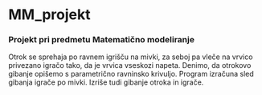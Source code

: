 # MM_projekt
### Projekt pri predmetu Matematično modeliranje

Otrok se sprehaja po ravnem igrišču na mivki, za seboj pa vleče na vrvico privezano igračo tako, da je vrvica vseskozi napeta. Denimo, da otrokovo gibanje opišemo s parametrično ravninsko krivuljo. Program izračuna sled gibanja igrače po mivki. Izriše tudi gibanje otroka in igrače.
